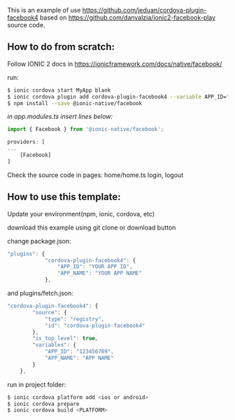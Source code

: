 This is an example of use https://github.com/jeduan/cordova-plugin-facebook4 based on https://github.com/danyalzia/ionic2-facebook-play source code.

## How to do from scratch:

Follow IONIC 2 docs in https://ionicframework.com/docs/native/facebook/

run:
```bash
$ ionic cordova start MyApp blank
$ ionic cordova plugin add cordova-plugin-facebook4 --variable APP_ID="123456789" --variable APP_NAME="myApplication"
$ npm install --save @ionic-native/facebook
```

*in app.modules.ts insert lines below:*
```javascript
import { Facebook } from '@ionic-native/facebook';

providers: [
...
	[Facebook]
]
```

Check the source code in pages:
home/home.ts login, logout


## How to use this template:

Update your environment(npm, ionic, cordova, etc)

download this example using git clone or download button

change package.json:

```javascript
"plugins": {
            "cordova-plugin-facebook4": {
                "APP_ID": "YOUR APP ID",
                "APP_NAME": "YOUR APP NAME"
            },
```

and plugins/fetch.json:

```javascript
"cordova-plugin-facebook4": {
        "source": {
            "type": "registry",
            "id": "cordova-plugin-facebook4"
        },
        "is_top_level": true,
        "variables": {
            "APP_ID": "123456789",
            "APP_NAME": "APP NAME"
        }
    },
```

run in project folder:
```bash
$ ionic cordova platform add <ios or android>
$ ionic cordova prepare
$ ionic cordova build <PLATFORM>
```

